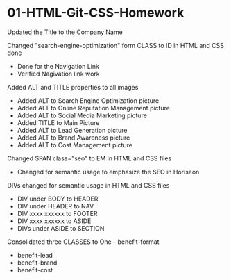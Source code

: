 # 01-HTML-Git-CSS-Homework

Updated the Title to the Company Name

Changed "search-engine-optimization" form CLASS to ID in HTML and CSS done
 - Done for the Navigation Link
 - Verified Nagivation link work

 Added ALT and TITLE properties to all images
 - Added ALT to Search Engine Optimization picture
 - Added ALT to Online Reputation Management picture
 - Added ALT to Social Media Marketing picture
 - Added TITLE to Main Picture
 - Added ALT to Lead Generation picture
 - Added ALT to Brand Awareness picture
 - Added ALT to Cost Management picture

Changed SPAN class="seo" to EM in HTML and CSS files
 - Changed for semantic usage to emphasize the SEO in Horiseon


 DIVs changed for semantic usage in HTML and CSS files
 - DIV under BODY to HEADER
 - DIV under HEADER to NAV
 - DIV xxxx xxxxxx to FOOTER
 - DIV xxxx xxxxxx to ASIDE
 - DIVs under ASIDE to SECTION


  Consolidated three CLASSES to One - benefit-format
 - benefit-lead
 - benefit-brand
 - benefit-cost



